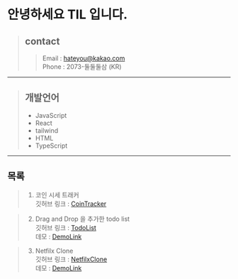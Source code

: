 # 안녕하세요 TIL 입니다.

> ## contact
>
> > Email : hateyou@kakao.com  
> > Phone : 2073-둘둘둘삼 (KR)

---

> ## 개발언어
>
> - JavaScript
> - React
> - tailwind
> - HTML
> - TypeScript

---

## 목록

> 1.  코인 시세 트래커  
>     깃허브 링크 : [CoinTracker](https://github.com/powercording/learning/tree/main/cointracker)

> 2.  Drag and Drop 을 추가한 todo list  
>     깃허브 링크 : [TodoList](https://github.com/powercording/learning/tree/main/clone/ToDoWithAnimation)  
>     데모 : [DemoLink](https://webdevfront.com/react_to_do/)

> 3.  Netfilx Clone  
>      깃허브 링크 : [NetfilxClone](https://github.com/powercordinglearning/tree/main/clone/movieClone)  
>     데모 : [DemoLink](https://webdevfront.com/movieclone_build/)

